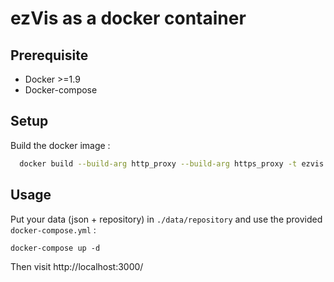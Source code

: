 # ezVis as a docker container #

## Prerequisite ##
- Docker >=1.9
- Docker-compose

## Setup ##
Build the docker image :

```bash
  docker build --build-arg http_proxy --build-arg https_proxy -t ezvis src
```

## Usage ##
Put your data (json + repository) in `./data/repository` and use the provided `docker-compose.yml` :

```
docker-compose up -d
```

Then visit http://localhost:3000/
